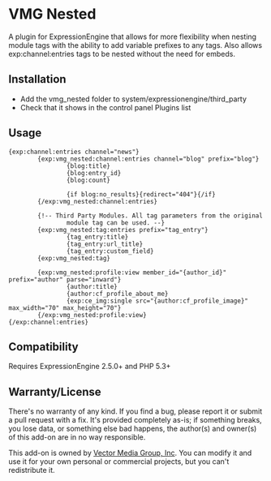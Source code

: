 VMG Nested
=====

A plugin for ExpressionEngine that allows for more flexibility when nesting module tags with the ability to add variable prefixes to any tags. Also allows exp:channel:entries tags to be nested without the need for embeds.

Installation
------

* Add the vmg_nested folder to system/expressionengine/third_party
* Check that it shows in the control panel Plugins list

Usage
-------

```
{exp:channel:entries channel="news"}
        {exp:vmg_nested:channel:entries channel="blog" prefix="blog"}
                {blog:title}
                {blog:entry_id}
                {blog:count}
                
                {if blog:no_results}{redirect="404"}{/if}
        {/exp:vmg_nested:channel:entries}

        {!-- Third Party Modules. All tag parameters from the original
                module tag can be used. --}
        {exp:vmg_nested:tag:entries prefix="tag_entry"}
                {tag_entry:title}
                {tag_entry:url_title}
                {tag_entry:custom_field}
        {exp:vmg_nested:tag}

        {exp:vmg_nested:profile:view member_id="{author_id}" prefix="author" parse="inward"}
                {author:title}
                {author:cf_profile_about_me}
                {exp:ce_img:single src="{author:cf_profile_image}" max_width="70" max_height="70"}
        {/exp:vmg_nested:profile:view}
{/exp:channel:entries}
```

Compatibility
---------

Requires ExpressionEngine 2.5.0+ and PHP 5.3+

Warranty/License
--------
There's no warranty of any kind. If you find a bug, please report it or submit a pull request with a fix. It's provided completely as-is; if something breaks, you lose data, or something else bad happens, the author(s) and owner(s) of this add-on are in no way responsible.

This add-on is owned by [Vector Media Group, Inc](http://www.vectormediagroup.com). You can modify it and use it for your own personal or commercial projects, but you can't redistribute it.
